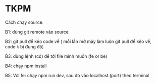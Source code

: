 # TKPM
Cách chạy source:
 <p> B1: dùng git remote vào source</p>
 <p> B2: git pull để kéo code về ( mỗi lần mở máy làm luôn git pull để kéo về, code k bị đụng độ)</p>
 <p> B3: dùng lệnh (cd) để tới file mình muốn (fe or be)</p>
<p>  B4: chạy npm install</p>
<p>  B5: Với fe: chạy npm run dev, sau đó vào localhost:(port) theo terminal </p>
